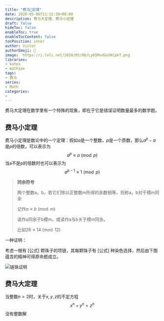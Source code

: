 ```yaml
---
title: "费马🦓定理"
date: 2020-05-06T11:12:38+08:00
description: 费马大定理、费马小定理
draft: false
hideToc: false
enableToc: true
enableTocContent: false
tocPosition: inner
author: Victor
authorEmoji: 👻
image:  https://i.loli.net/2020/05/06/Ly65MvdGuVKCpkT.png
libraries:
- katex
- mathjax
tags:
- 费马
series:
- Math
categories:
-
---
```




费马大定理在数学里有一个特殊的现象，即在于它是错误证明数量最多的数学题。

<!--more-->

## 费马小定理



费马小定理是数论中的一个定理：假如$a$是一个整数，$p$是一个质数，那么$a^{p}-a$是$p$的倍数，可以表示为
$$
a^{p} \equiv a \pmod p
$$
当a不是p的倍数时也可以表示为
$$
a^{p-1} \equiv 1 \pmod p
$$

> **同余符号**
>
> 两个整数a，b，若它们除以正整数m所得的余数相等，则称a，b对于模m同余
>
> 记作$a \equiv b\pmod {m}$
>
> 读作a同余于b模m，或读作a与b关于模m同余。
>
> 比如$26 \equiv 14 \pmod{12}$



一种证明：

考虑一根有 [公式] 颗珠子的项链，其每颗珠子有 [公式] 种染色选择，然后由下图蕴含的精神可得原命题成立。

![链珠证明](https://i.loli.net/2020/05/06/V9LG7FPJDdT8WUl.png)

## 费马大定理

当整数$n>2$时，关于$x, y, z$的不定方程
$$
x^{n} + y^{n} = z^{n}
$$
没有整数解